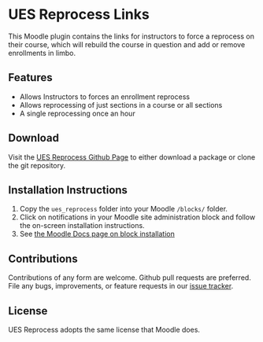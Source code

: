 # UES Reprocess Links

This Moodle plugin contains the links for instructors to force a reprocess
on their course, which will rebuild the course in question and add or remove
enrollments in limbo.

## Features

- Allows Instructors to forces an enrollment reprocess
- Allows reprocessing of just sections in a course or all sections
- A single reprocessing once an hour

## Download

Visit the [UES Reprocess Github Page][ues_reprocess] to either download a
package or clone the git repository.

[ues_reprocess]: https://github.com/lsuits/ues_reprocess

## Installation Instructions

1. Copy the `ues_reprocess` folder into your Moodle `/blocks/` folder.
2. Click on notifications in your Moodle site administration block and follow
   the on-screen installation instructions.
3. See [the Moodle Docs page on block installation][moodle_docs]

[moodle_docs]: http://docs.moodle.org/20/en/Installing_contributed_modules_or_plugins#Block_installation

## Contributions

Contributions of any form are welcome. Github pull requests are preferred. File
any bugs, improvements, or feature requests in our [issue tracker][issues].

[issues]: https://github.com/lsuits/ues_reprocess/issues

## License

UES Reprocess adopts the same license that Moodle does.
